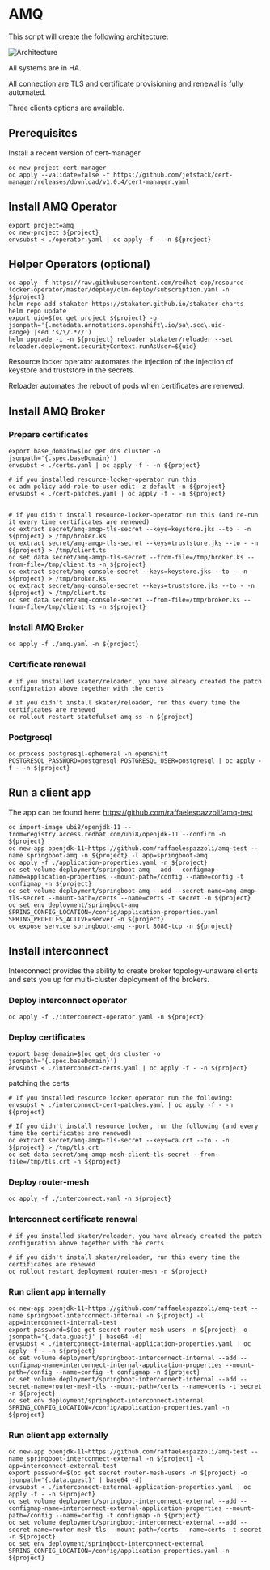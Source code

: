 # AMQ

This script will create the following architecture:

![Architecture](./media/AMQ.png)

All systems are in HA.

All connection are TLS and certificate provisioning and renewal is fully automated.

Three clients options are available.

## Prerequisites

Install a recent version of cert-manager

```shell
oc new-project cert-manager
oc apply --validate=false -f https://github.com/jetstack/cert-manager/releases/download/v1.0.4/cert-manager.yaml
```

## Install AMQ Operator

```shell
export project=amq
oc new-project ${project}
envsubst < ./operator.yaml | oc apply -f - -n ${project}
```

## Helper Operators (optional)

```shell
oc apply -f https://raw.githubusercontent.com/redhat-cop/resource-locker-operator/master/deploy/olm-deploy/subscription.yaml -n ${project}
helm repo add stakater https://stakater.github.io/stakater-charts
helm repo update
export uid=$(oc get project ${project} -o jsonpath='{.metadata.annotations.openshift\.io/sa\.scc\.uid-range}'|sed 's/\/.*//')
helm upgrade -i -n ${project} reloader stakater/reloader --set reloader.deployment.securityContext.runAsUser=${uid}
```

Resource locker operator automates the injection of the injection of keystore and truststore in the secrets.

Reloader automates the reboot of pods when certificates are renewed.

## Install AMQ Broker

### Prepare certificates

```shell
export base_domain=$(oc get dns cluster -o jsonpath='{.spec.baseDomain}')
envsubst < ./certs.yaml | oc apply -f - -n ${project}

# if you installed resource-locker-operator run this
oc adm policy add-role-to-user edit -z default -n ${project}
envsubst < ./cert-patches.yaml | oc apply -f - -n ${project}


# if you didn't install resource-locker-operator run this (and re-run it every time certificates are renewed)
oc extract secret/amq-amqp-tls-secret --keys=keystore.jks --to - -n ${project} > /tmp/broker.ks
oc extract secret/amq-amqp-tls-secret --keys=truststore.jks --to - -n ${project} > /tmp/client.ts
oc set data secret/amq-amqp-tls-secret --from-file=/tmp/broker.ks --from-file=/tmp/client.ts -n ${project}
oc extract secret/amq-console-secret --keys=keystore.jks --to - -n ${project} > /tmp/broker.ks
oc extract secret/amq-console-secret --keys=truststore.jks --to - -n ${project} > /tmp/client.ts
oc set data secret/amq-console-secret --from-file=/tmp/broker.ks --from-file=/tmp/client.ts -n ${project}
```

### Install AMQ Broker

```shell
oc apply -f ./amq.yaml -n ${project}
```

### Certificate renewal

```shell
# if you installed skater/reloader, you have already created the patch configuration above together with the certs

# if you didn't install skater/reloader, run this every time the certificates are renewed
oc rollout restart statefulset amq-ss -n ${project}
```

### Postgresql

```shell
oc process postgresql-ephemeral -n openshift POSTGRESQL_PASSWORD=postgresql POSTGRESQL_USER=postgresql | oc apply -f - -n ${project}
```

## Run a client app

The app can be found here: https://github.com/raffaelespazzoli/amq-test

```shell
oc import-image ubi8/openjdk-11 --from=registry.access.redhat.com/ubi8/openjdk-11 --confirm -n ${project}
oc new-app openjdk-11~https://github.com/raffaelespazzoli/amq-test --name springboot-amq -n ${project} -l app=springboot-amq
oc apply -f ./application-properties.yaml -n ${project}
oc set volume deployment/springboot-amq --add --configmap-name=application-properties --mount-path=/config --name=config -t configmap -n ${project}
oc set volume deployment/springboot-amq --add --secret-name=amq-amqp-tls-secret --mount-path=/certs --name=certs -t secret -n ${project}
oc set env deployment/springboot-amq SPRING_CONFIG_LOCATION=/config/application-properties.yaml SPRING_PROFILES_ACTIVE=server -n ${project}
oc expose service springboot-amq --port 8080-tcp -n ${project}
```

## Install interconnect

Interconnect provides the ability to create broker topology-unaware clients and sets you up for multi-cluster deployment of the brokers.

### Deploy interconnect operator

```shell
oc apply -f ./interconnect-operator.yaml -n ${project}
```

### Deploy certificates

```shell
export base_domain=$(oc get dns cluster -o jsonpath='{.spec.baseDomain}')
envsubst < ./interconnect-certs.yaml | oc apply -f - -n ${project}
```

patching the certs

```shell
# If you installed resource locker operator run the following:
envsubst < ./interconnect-cert-patches.yaml | oc apply -f - -n ${project}

# If you didn't install resource locker, run the following (and every time the certificates are renewed)
oc extract secret/amq-amqp-tls-secret --keys=ca.crt --to - -n ${project} > /tmp/tls.crt
oc set data secret/amq-amqp-mesh-client-tls-secret --from-file=/tmp/tls.crt -n ${project}
```

### Deploy router-mesh

```shell
oc apply -f ./interconnect.yaml -n ${project}
```

### Interconnect certificate renewal

```shell
# if you installed skater/reloader, you have already created the patch configuration above together with the certs

# if you didn't install skater/reloader, run this every time the certificates are renewed
oc rollout restart deployment router-mesh -n ${project}
```

### Run client app internally

```shell
oc new-app openjdk-11~https://github.com/raffaelespazzoli/amq-test --name springboot-interconnect-internal -n ${project} -l app=interconnect-internal-test
export password=$(oc get secret router-mesh-users -n ${project} -o jsonpath='{.data.guest}' | base64 -d)
envsubst < ./interconnect-internal-application-properties.yaml | oc apply -f - -n ${project}
oc set volume deployment/springboot-interconnect-internal --add --configmap-name=interconnect-internal-application-properties --mount-path=/config --name=config -t configmap -n ${project}
oc set volume deployment/springboot-interconnect-internal --add --secret-name=router-mesh-tls --mount-path=/certs --name=certs -t secret -n ${project}
oc set env deployment/springboot-interconnect-internal SPRING_CONFIG_LOCATION=/config/application-properties.yaml -n ${project}
```

### Run client app externally

```shell
oc new-app openjdk-11~https://github.com/raffaelespazzoli/amq-test --name springboot-interconnect-external -n ${project} -l app=interconnect-external-test
export password=$(oc get secret router-mesh-users -n ${project} -o jsonpath='{.data.guest}' | base64 -d)
envsubst < ./interconnect-external-application-properties.yaml | oc apply -f - -n ${project}
oc set volume deployment/springboot-interconnect-external --add --configmap-name=interconnect-external-application-properties --mount-path=/config --name=config -t configmap -n ${project}
oc set volume deployment/springboot-interconnect-external --add --secret-name=router-mesh-tls --mount-path=/certs --name=certs -t secret -n ${project}
oc set env deployment/springboot-interconnect-external SPRING_CONFIG_LOCATION=/config/application-properties.yaml -n ${project}
```